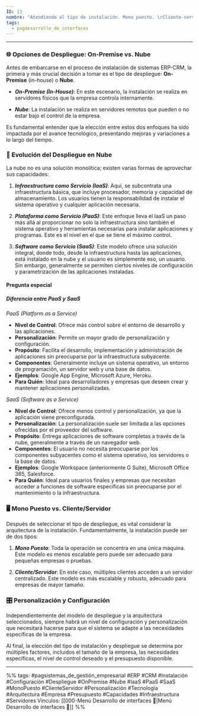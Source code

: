 ```yaml
---
ID: 13
nombre: "Atendiendo al tipo de instalación. Mono puesto. \rCliente-servidor"
tags:
  - pagdesarrollo_de_interfaces
---
```

___
### 🌐 Opciones de Despliegue: On-Premise vs. Nube

Antes de embarcarse en el proceso de instalación de sistemas ERP-CRM, la primera y más crucial decisión a tomar es el tipo de despliegue: **On-Premise** (in-house) o **Nube**. 

* ***On-Premise (In-House)***: En este escenario, la instalación se realiza en servidores físicos que la empresa controla internamente.

* ***Nube***: La instalación se realiza en servidores remotos que pueden o no estar bajo el control de la empresa.

Es fundamental entender que la elección entre estos dos enfoques ha sido impactada por el avance tecnológico, presentando mejoras y variaciones a lo largo del tiempo.

### 🔄 Evolución del Despliegue en Nube

La nube no es una solución monolítica; existen varias formas de aprovechar sus capacidades:

1. ***Infraestructura como Servicio (IaaS)***: Aquí, se subcontrata una infraestructura básica, que incluye procesador, memoria y capacidad de almacenamiento. Los usuarios tienen la responsabilidad de instalar el sistema operativo y cualquier aplicación necesaria.

2. ***Plataforma como Servicio (PaaS)***: Este enfoque lleva el IaaS un paso más allá al proporcionar no solo la infraestructura sino también el sistema operativo y herramientas necesarias para instalar aplicaciones y programas. Este es el nivel en el que se tiene el máximo control.

3. ***Software como Servicio (SaaS)***: Este modelo ofrece una solución integral, donde todo, desde la infraestructura hasta las aplicaciones, está instalado en la nube y el usuario es simplemente eso, un usuario. Sin embargo, generalmente se permiten ciertos niveles de configuración y parametrización de las aplicaciones instaladas.

#### Pregunta especial 
##### Diferencia entre PaaS y SaaS
*PaaS (Platform as a Service)*

- **Nivel de Control**: Ofrece más control sobre el entorno de desarrollo y las aplicaciones.
- **Personalización**: Permite un mayor grado de personalización y configuración.
- **Propósito**: Facilita el desarrollo, implementación y administración de aplicaciones sin preocuparse por la infraestructura subyacente.
- **Componentes**: Generalmente incluye un sistema operativo, un entorno de programación, un servidor web y una base de datos.
- **Ejemplos**: Google App Engine, Microsoft Azure, Heroku.
- **Para Quién**: Ideal para desarrolladores y empresas que deseen crear y mantener aplicaciones personalizadas.

*SaaS (Software as a Service)*

- **Nivel de Control**: Ofrece menos control y personalización, ya que la aplicación viene preconfigurada.
- **Personalización**: La personalización suele ser limitada a las opciones ofrecidas por el proveedor del software.
- **Propósito**: Entrega aplicaciones de software completas a través de la nube, generalmente a través de un navegador web.
- **Componentes**: El usuario no necesita preocuparse por los componentes subyacentes como el sistema operativo, los servidores o la base de datos.
- **Ejemplos**: Google Workspace (anteriormente G Suite), Microsoft Office 365, Salesforce.
- **Para Quién**: Ideal para usuarios finales y empresas que necesitan acceder a funciones de software específicas sin preocuparse por el mantenimiento o la infraestructura.

### 🖥️ Mono Puesto vs. Cliente/Servidor

Después de seleccionar el tipo de despliegue, es vital considerar la arquitectura de la instalación. Fundamentalmente, la instalación puede ser de dos tipos:

1. ***Mono Puesto***: Toda la operación se concentra en una única máquina. Este modelo es menos escalable pero puede ser adecuado para pequeñas empresas o pruebas.

2. ***Cliente/Servidor***: En este caso, múltiples clientes acceden a un servidor centralizado. Este modelo es más escalable y robusto, adecuado para empresas de mayor tamaño.

### 🎛️ Personalización y Configuración

Independientemente del modelo de despliegue y la arquitectura seleccionados, siempre habrá un nivel de configuración y personalización que necesitará hacerse para que el sistema se adapte a las necesidades específicas de la empresa.

Al final, la elección del tipo de instalación y despliegue se determina por múltiples factores, incluidos el tamaño de la empresa, las necesidades específicas, el nivel de control deseado y el presupuesto disponible.

___
%%
tags:  #pagsistemas_de_gestión_empresarial  #ERP #CRM #Instalación #Configuración #Despliegue #OnPremise #Nube #IaaS #PaaS #SaaS #MonoPuesto #ClienteServidor #Personalización #Tecnología #Arquitectura #Empresa #Presupuesto #Capacidades #Infraestructura #Servidores
Vínculos: [[000-Menú Desarrollo de interfaces 📃|Menú Desarrollo de interfaces 📃]]
%%